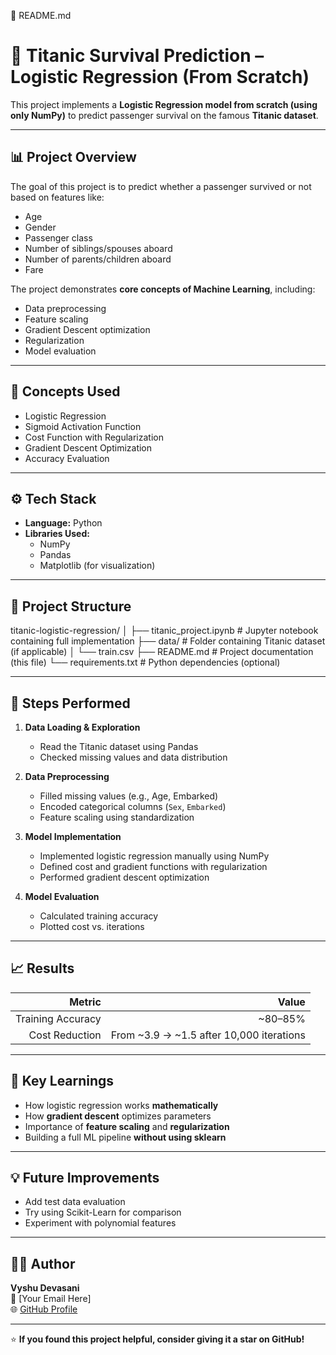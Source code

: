 📄 README.md
# 🚢 Titanic Survival Prediction – Logistic Regression (From Scratch)

This project implements a **Logistic Regression model from scratch (using only NumPy)** to predict passenger survival on the famous **Titanic dataset**.

---

## 📊 Project Overview

The goal of this project is to predict whether a passenger survived or not based on features like:
- Age  
- Gender  
- Passenger class  
- Number of siblings/spouses aboard  
- Number of parents/children aboard  
- Fare  

The project demonstrates **core concepts of Machine Learning**, including:
- Data preprocessing  
- Feature scaling  
- Gradient Descent optimization  
- Regularization  
- Model evaluation  

---

## 🧠 Concepts Used

- Logistic Regression  
- Sigmoid Activation Function  
- Cost Function with Regularization  
- Gradient Descent Optimization  
- Accuracy Evaluation  

---

## ⚙️ Tech Stack

- **Language:** Python  
- **Libraries Used:**  
  - NumPy  
  - Pandas  
  - Matplotlib (for visualization)  

---

## 📁 Project Structure



titanic-logistic-regression/
│
├── titanic_project.ipynb # Jupyter notebook containing full implementation
├── data/ # Folder containing Titanic dataset (if applicable)
│ └── train.csv
├── README.md # Project documentation (this file)
└── requirements.txt # Python dependencies (optional)


---

## 🚀 Steps Performed

1. **Data Loading & Exploration**
   - Read the Titanic dataset using Pandas  
   - Checked missing values and data distribution  

2. **Data Preprocessing**
   - Filled missing values (e.g., Age, Embarked)
   - Encoded categorical columns (`Sex`, `Embarked`)
   - Feature scaling using standardization  

3. **Model Implementation**
   - Implemented logistic regression manually using NumPy  
   - Defined cost and gradient functions with regularization  
   - Performed gradient descent optimization  

4. **Model Evaluation**
   - Calculated training accuracy  
   - Plotted cost vs. iterations  

---

## 📈 Results

| Metric | Value |
|--------:|------:|
| Training Accuracy | ~80–85% |
| Cost Reduction | From ~3.9 → ~1.5 after 10,000 iterations |

---

## 🧩 Key Learnings

- How logistic regression works **mathematically**  
- How **gradient descent** optimizes parameters  
- Importance of **feature scaling** and **regularization**  
- Building a full ML pipeline **without using sklearn**

---

## 💡 Future Improvements

- Add test data evaluation  
- Try using Scikit-Learn for comparison  
- Experiment with polynomial features  

---

## 👩‍💻 Author

**Vyshu Devasani**  
📧 [Your Email Here]  
🌐 [GitHub Profile](https://github.com/yourusername)

---

⭐ **If you found this project helpful, consider giving it a star on GitHub!**
